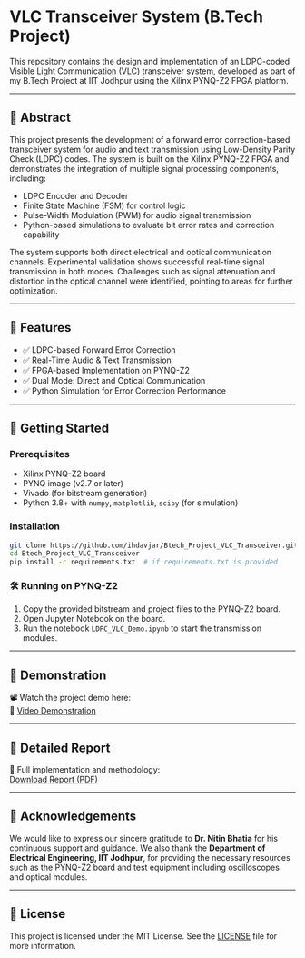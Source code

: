 # VLC Transceiver System (B.Tech Project)

This repository contains the design and implementation of an LDPC-coded Visible Light Communication (VLC) transceiver system, developed as part of my B.Tech Project at IIT Jodhpur using the Xilinx PYNQ-Z2 FPGA platform.

---

## 📖 Abstract

This project presents the development of a forward error correction-based transceiver system for audio and text transmission using Low-Density Parity Check (LDPC) codes. The system is built on the Xilinx PYNQ-Z2 FPGA and demonstrates the integration of multiple signal processing components, including:

- LDPC Encoder and Decoder  
- Finite State Machine (FSM) for control logic  
- Pulse-Width Modulation (PWM) for audio signal transmission  
- Python-based simulations to evaluate bit error rates and correction capability  

The system supports both direct electrical and optical communication channels. Experimental validation shows successful real-time signal transmission in both modes. Challenges such as signal attenuation and distortion in the optical channel were identified, pointing to areas for further optimization.

---

## 🔧 Features

- ✅ LDPC-based Forward Error Correction  
- ✅ Real-Time Audio & Text Transmission  
- ✅ FPGA-based Implementation on PYNQ-Z2  
- ✅ Dual Mode: Direct and Optical Communication  
- ✅ Python Simulation for Error Correction Performance  

---

## 🚀 Getting Started

### Prerequisites

- Xilinx PYNQ-Z2 board  
- PYNQ image (v2.7 or later)  
- Vivado (for bitstream generation)  
- Python 3.8+ with `numpy`, `matplotlib`, `scipy` (for simulation)

### Installation

```bash
git clone https://github.com/ihdavjar/Btech_Project_VLC_Transceiver.git
cd Btech_Project_VLC_Transceiver
pip install -r requirements.txt  # if requirements.txt is provided
```

### 🛠️ Running on PYNQ-Z2

1. Copy the provided bitstream and project files to the PYNQ-Z2 board.
2. Open Jupyter Notebook on the board.
3. Run the notebook `LDPC_VLC_Demo.ipynb` to start the transmission modules.

---

## 🎥 Demonstration

📽️ Watch the project demo here:  
🔗 [Video Demonstration](https://drive.google.com/file/d/1ZvOUNBUFYT9VcjtlF2889jcDqK_gTSpO/view)

---

## 📘 Detailed Report

📄 Full implementation and methodology:  
[Download Report (PDF)](https://github.com/ihdavjar/Btech_Project_VLC_Transceiver/blob/7fbfb7b4560c680e191b3408b956f800c79eb928/Report/BTP_Report_B21EE030_B21EE050_ihdavjar.pdf)

---

## 🙏 Acknowledgements

We would like to express our sincere gratitude to **Dr. Nitin Bhatia** for his continuous support and guidance. We also thank the **Department of Electrical Engineering, IIT Jodhpur**, for providing the necessary resources such as the PYNQ-Z2 board and test equipment including oscilloscopes and optical modules.

---

## 📝 License

This project is licensed under the MIT License. See the [LICENSE](LICENSE) file for more information.
